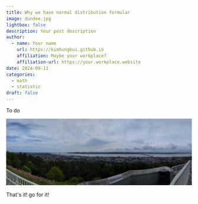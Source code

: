 ```yaml
---
title: Why we have normal distribution formular
image: dundee.jpg
lightbox: false
description: Your post description
author:
  - name: Your name
    url: https://kimhungbui.github.io
    affiliation: Maybe your workplace?
    affiliation-url: https://your.workplace.website
date: 2024-09-11
categories:
  - math
  - statistic
draft: false
---
```


To do

![This is just a photo I took last time I was in Dundee.](dundee.jpg)

That's it! go for it!